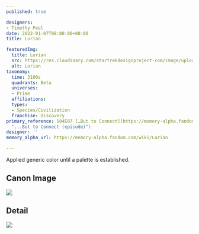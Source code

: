 ```yaml
---
published: true

designers:
- Timothy Peel
date: 2022-01-07T08:00:00+00:00
title: Lurian

featuredImg:
  title: Lurian
  src: https://res.cloudinary.com/startrekdesignproject-com/image/upload/v1641608913/Lurian.png
  alt: Lurian
taxonomy:
  time: 3100s
  quadrants: Beta
  universes:
  - Prime
  affiliations:
  types:
  - Species/Civilization
  franchise: Discovery
primary_reference: S04E07 […But to Connect](https://memory-alpha.fandom.com/wiki/...But_to_Connect_(episode)
  "...But to Connect (episode)")
designer: ''
memory_alpha_url: https://memory-alpha.fandom.com/wiki/Lurian

---
```

Applied generic color until a palette is established.

## Canon Image

![](https://res.cloudinary.com/startrekdesignproject-com/image/upload/v1641508114/WhoaSet_DSC-4x7.jpg)

## Detail

![](https://res.cloudinary.com/startrekdesignproject-com/image/upload/v1641508114/Whoa1.jpg)